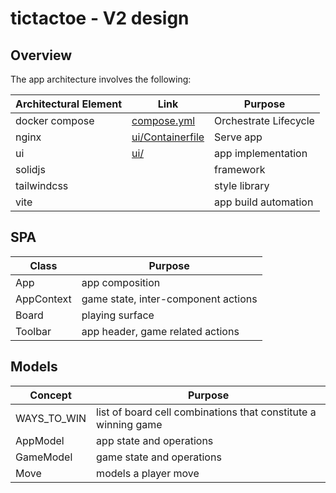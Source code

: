 # tictactoe - V2 design

## Overview

The app architecture involves the following:

| Architectural Element | Link | Purpose |
| --- | --- | --- |
| docker compose | [compose.yml](../compose.yml) | Orchestrate Lifecycle |
| nginx | [ui/Containerfile](../ui/Containerfile) | Serve app |
| ui | [ui/](../ui/) | app implementation |
| solidjs | | framework |
| tailwindcss | | style library |
| vite | | app build automation |

## SPA

| Class | Purpose |
| --- | --- |
| App | app composition |
| AppContext | game state, inter-component actions |
| Board | playing surface |
| Toolbar | app header, game related actions |

## Models

| Concept | Purpose |
| --- | --- |
| WAYS_TO_WIN | list of board cell combinations that constitute a winning game |
| AppModel | app state and operations |
| GameModel | game state and operations |
| Move | models a player move |

